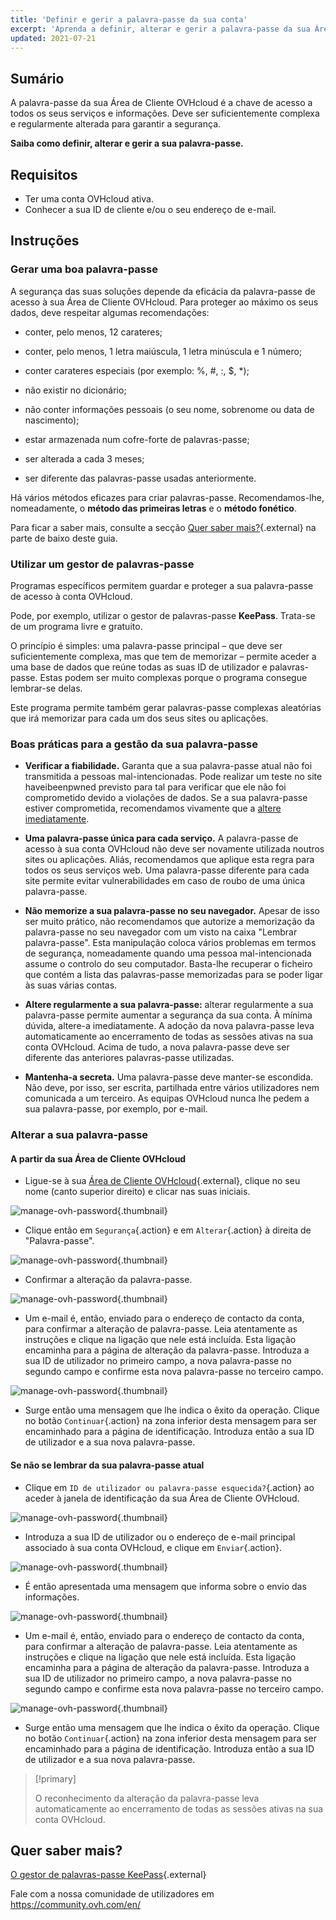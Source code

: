 ```yaml
---
title: 'Definir e gerir a palavra-passe da sua conta'
excerpt: 'Aprenda a definir, alterar e gerir a palavra-passe da sua Área de Cliente OVHcloud'
updated: 2021-07-21
---
```


## Sumário

A palavra-passe da sua Área de Cliente OVHcloud é a chave de acesso a todos os seus serviços e informações. Deve ser suficientemente complexa e regularmente alterada para garantir a segurança.

**Saiba como definir, alterar e gerir a sua palavra-passe.**

## Requisitos

- Ter uma conta OVHcloud ativa.
- Conhecer a sua ID de cliente e/ou o seu endereço de e-mail.

## Instruções

### Gerar uma boa palavra-passe

A segurança das suas soluções depende da eficácia da palavra-passe de acesso à sua Área de Cliente OVHcloud. Para proteger ao máximo os seus dados, deve respeitar algumas recomendações:

- conter, pelo menos, 12 carateres;

- conter, pelo menos, 1 letra maiúscula, 1 letra minúscula e 1 número;

- conter carateres especiais (por exemplo: %, #, :, $, \*);

- não existir no dicionário;

- não conter informações pessoais (o seu nome, sobrenome ou data de nascimento);

- estar armazenada num cofre-forte de palavras-passe;

- ser alterada a cada 3 meses;

- ser diferente das palavras-passe usadas anteriormente.

Há vários métodos eficazes para criar palavras-passe. Recomendamos-lhe, nomeadamente, o **método das primeiras letras** e o **método fonético**.

Para ficar a saber mais, consulte a secção [Quer saber mais?](/pages/account/customer/manage-ovh-password#quer-saber-mais){.external} na parte de baixo deste guia.

### Utilizar um gestor de palavras-passe

Programas específicos permitem guardar e proteger a sua palavra-passe de acesso à conta OVHcloud.

Pode, por exemplo, utilizar o gestor de palavras-passe **KeePass**. Trata-se de um programa livre e gratuito.

O princípio é simples: uma palavra-passe principal – que deve ser suficientemente complexa, mas que tem de memorizar – permite aceder a uma base de dados que reúne todas as suas ID de utilizador e palavras-passe. Estas podem ser muito complexas porque o programa consegue lembrar-se delas.

Este programa permite também gerar palavras-passe complexas aleatórias que irá memorizar para cada um dos seus sites ou aplicações.

### Boas práticas para a gestão da sua palavra-passe

- **Verificar a fiabilidade.** Garanta que a sua palavra-passe atual não foi transmitida a pessoas mal-intencionadas. Pode realizar um teste no site haveibeenpwned previsto para tal para verificar que ele não foi comprometido devido a violações de dados.
Se a sua palavra-passe estiver comprometida, recomendamos vivamente que a [altere imediatamente](./#alterar-a-sua-palavra-passe).

- **Uma palavra-passe única para cada serviço.** A palavra-passe de acesso à sua conta OVHcloud não deve ser novamente utilizada noutros sites ou aplicações. Aliás, recomendamos que aplique esta regra para todos os seus serviços web. Uma palavra-passe diferente para cada site permite evitar vulnerabilidades em caso de roubo de uma única palavra-passe.

- **Não memorize a sua palavra-passe no seu navegador.** Apesar de isso ser muito prático, não recomendamos que autorize a memorização da palavra-passe no seu navegador com um visto na caixa "Lembrar palavra-passe".  Esta manipulação coloca vários problemas em termos de segurança, nomeadamente quando uma pessoa mal-intencionada assume o controlo do seu computador. Basta-lhe recuperar o ficheiro que contém a lista das palavras-passe memorizadas para se poder ligar às suas várias contas.

- **Altere regularmente a sua palavra-passe:** alterar regularmente a sua palavra-passe permite aumentar a segurança da sua conta. À mínima dúvida, altere-a imediatamente. A adoção da nova palavra-passe leva automaticamente ao encerramento de todas as sessões ativas na sua conta OVHcloud. Acima de tudo, a nova palavra-passe deve ser diferente das anteriores palavras-passe utilizadas.

- **Mantenha-a secreta.** Uma palavra-passe deve manter-se escondida. Não deve, por isso, ser escrita, partilhada entre vários utilizadores nem comunicada a um terceiro. As equipas OVHcloud nunca lhe pedem a sua palavra-passe, por exemplo, por e-mail.

### Alterar a sua palavra-passe

#### A partir da sua Área de Cliente OVHcloud

- Ligue-se à sua [Área de Cliente OVHcloud](https://www.ovh.com/auth/?action=gotomanager&from=https://www.ovh.pt/&ovhSubsidiary=pt){.external}, clique no seu nome (canto superior direito) e clicar nas suas iniciais.

![manage-ovh-password](images/newhub2.png){.thumbnail}

- Clique então em `Segurança`{.action} e em `Alterar`{.action} à direita de "Palavra-passe".

![manage-ovh-password](images/manage-password02.png){.thumbnail}

- Confirmar a alteração da palavra-passe.

![manage-ovh-password](images/manage-password03.png){.thumbnail}

- Um e-mail é, então, enviado para o endereço de contacto da conta, para confirmar a alteração de palavra-passe. Leia atentamente as instruções e clique na ligação que nele está incluída. Esta ligação encaminha para a página de alteração da palavra-passe. Introduza a sua ID de utilizador no primeiro campo, a nova palavra-passe no segundo campo e confirme esta nova palavra-passe no terceiro campo.

![manage-ovh-password](images/account-password-modif-manager-step4.png){.thumbnail}

- Surge então uma mensagem que lhe indica o êxito da operação. Clique no botão `Continuar`{.action} na zona inferior desta mensagem para ser encaminhado para a página de identificação. Introduza então a sua ID de utilizador e a sua nova palavra-passe.

#### Se não se lembrar da sua palavra-passe atual

- Clique em `ID de utilizador ou palavra-passe esquecida?`{.action} ao aceder à janela de identificação da sua Área de Cliente OVHcloud.

![manage-ovh-password](images/account-password-modif-forgotten-step1.png){.thumbnail}

- Introduza a sua ID de utilizador ou o endereço de e-mail principal associado à sua conta OVHcloud, e clique em `Enviar`{.action}.

![manage-ovh-password](images/account-password-modif-forgotten-step2.png){.thumbnail}

- É então apresentada uma mensagem que informa sobre o envio das informações.

![manage-ovh-password](images/account-password-modif-forgotten-step3.png){.thumbnail}

- Um e-mail é, então, enviado para o endereço de contacto da conta, para confirmar a alteração de palavra-passe. Leia atentamente as instruções e clique na ligação que nele está incluída. Esta ligação encaminha para a página de alteração da palavra-passe. Introduza a sua ID de utilizador no primeiro campo, a nova palavra-passe no segundo campo e confirme esta nova palavra-passe no terceiro campo.

![manage-ovh-password](images/account-password-modif-manager-step4.png){.thumbnail}

- Surge então uma mensagem que lhe indica o êxito da operação. Clique no botão `Continuar`{.action} na zona inferior desta mensagem para ser encaminhado para a página de identificação. Introduza então a sua ID de utilizador e a sua nova palavra-passe.

> [!primary]
>
> O reconhecimento da alteração da palavra-passe leva automaticamente ao encerramento de todas as sessões ativas na sua conta OVHcloud.
>

## Quer saber mais?

[O gestor de palavras-passe KeePass](https://keepass.info/){.external}

Fale com a nossa comunidade de utilizadores em https://community.ovh.com/en/